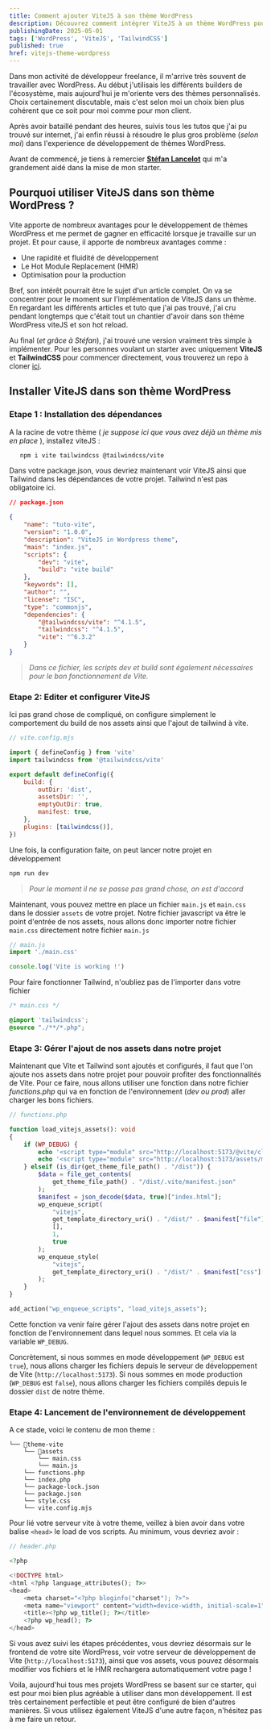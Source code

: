 ```yaml
---
title: Comment ajouter ViteJS à son thème WordPress
description: Découvrez comment intégrer ViteJS à un thème WordPress pour améliorer votre workflow de développement, profiter du hot reload et optimiser vos assets avec une configuration simple et efficace.
publishingDate: 2025-05-01
tags: ['WordPress', 'ViteJS', 'TailwindCSS']
published: true
href: vitejs-theme-wordpress
---
```


Dans mon activité de développeur freelance, il m'arrive très souvent de travailler avec WordPress. Au début j'utilisais les différents builders de l'écosystème, mais aujourd'hui je m'oriente vers des thèmes personnalisés. Choix certainement discutable, mais c'est selon moi un choix bien plus cohérent que ce soit pour moi comme pour mon client.

Après avoir bataillé pendant des heures, suivis tous les tutos que j'ai pu trouvé sur internet, j'ai enfin réussi à résoudre le plus gros problème (_selon moi_) dans l'experience de développement de thèmes WordPress.

Avant de commencé, je tiens à remercier **[Stéfan Lancelot](https://github.com/stfnlnc)** qui m'a grandement aidé dans la mise de mon starter.

## Pourquoi utiliser ViteJS dans son thème WordPress ?

Vite apporte de nombreux avantages pour le développement de thèmes WordPress et me permet de gagner en efficacité lorsque je travaille sur un projet. Et pour cause, il apporte de nombreux avantages comme :

- Une rapidité et fluidité de développement
- Le Hot Module Replacement (HMR)
- Optimisation pour la production

Bref, son intérêt pourrait être le sujet d'un article complet. On va se concentrer pour le moment sur l'implémentation de ViteJS dans un thème. En regardant les différents articles et tuto que j'ai pas trouvé, j'ai cru pendant longtemps que c'était tout un chantier d'avoir dans son thème WordPress viteJS et son hot reload.

Au final (_et grâce à Stéfan_), j'ai trouvé une version vraiment très simple à implémenter. Pour les personnes voulant un starter avec uniquement **ViteJS** et **TailwindCSS** pour commencer directement, vous trouverez un repo à cloner [ici](https://github.com/pommito/wp-theme-starter).

## Installer ViteJS dans son thème WordPress

### Etape 1 : Installation des dépendances

A la racine de votre thème ( _je suppose ici que vous avez déjà un thème mis en place_ ), installez viteJS :

```bash
   npm i vite tailwindcss @tailwindcss/vite
```

Dans votre package.json, vous devriez maintenant voir ViteJS ainsi que Tailwind dans les dépendances de votre projet. Tailwind n'est pas obligatoire ici.

```json
// package.json

{
    "name": "tuto-vite",
    "version": "1.0.0",
    "description": "ViteJS in Wordpress theme",
    "main": "index.js",
    "scripts": {
        "dev": "vite",
        "build": "vite build"
    },
    "keywords": [],
    "author": "",
    "license": "ISC",
    "type": "commonjs",
    "dependencies": {
        "@tailwindcss/vite": "^4.1.5",
        "tailwindcss": "^4.1.5",
        "vite": "^6.3.2"
    }
}
```

> _Dans ce fichier, les scripts dev et build sont également nécessaires pour le bon fonctionnement de Vite._

### Etape 2: Editer et configurer ViteJS

Ici pas grand chose de compliqué, on configure simplement le comportement du build de nos assets ainsi que l'ajout de tailwind à vite.

```js
// vite.config.mjs

import { defineConfig } from 'vite'
import tailwindcss from '@tailwindcss/vite'

export default defineConfig({
    build: {
        outDir: 'dist',
        assetsDir: '',
        emptyOutDir: true,
        manifest: true,
    },
    plugins: [tailwindcss()],
})
```

Une fois, la configuration faite, on peut lancer notre projet en développement

```bash
npm run dev
```

> _Pour le moment il ne se passe pas grand chose, on est d'accord_

Maintenant, vous pouvez mettre en place un fichier `main.js` et `main.css` dans le dossier `assets` de votre projet. Notre fichier javascript va être le point d'entrée de nos assets, nous allons donc importer notre fichier `main.css` directement notre fichier `main.js`

```js
// main.js
import './main.css'

console.log('Vite is working !')
```

Pour faire fonctionner Tailwind, n'oubliez pas de l'importer dans votre fichier

```css
/* main.css */

@import 'tailwindcss';
@source "./**/*.php";
```

### Etape 3: Gérer l'ajout de nos assets dans notre projet

Maintenant que Vite et Tailwind sont ajoutés et configurés, il faut que l'on ajoute nos assets dans notre projet pour pouvoir profiter des fonctionnalités de Vite. Pour ce faire, nous allons utiliser une fonction dans notre fichier _functions.php_ qui va en fonction de l'environnement (_dev ou prod_) aller charger les bons fichiers.

```php
// functions.php

function load_vitejs_assets(): void
{
    if (WP_DEBUG) {
        echo '<script type="module" src="http://localhost:5173/@vite/client"></script>';
        echo '<script type="module" src="http://localhost:5173/assets/main.js"></script>';
    } elseif (is_dir(get_theme_file_path() . "/dist")) {
        $data = file_get_contents(
            get_theme_file_path() . "/dist/.vite/manifest.json"
        );
        $manifest = json_decode($data, true)["index.html"];
        wp_enqueue_script(
            "vitejs",
            get_template_directory_uri() . "/dist/" . $manifest["file"],
            [],
            1,
            true
        );
        wp_enqueue_style(
            "vitejs",
            get_template_directory_uri() . "/dist/" . $manifest["css"][0]
        );
    }
}

add_action("wp_enqueue_scripts", "load_vitejs_assets");
```

Cette fonction va venir faire gérer l'ajout des assets dans notre projet en fonction de l'environnement dans lequel nous sommes. Et cela via la variable `WP_DEBUG`.

Concrètement, si nous sommes en mode développement (`WP_DEBUG` est `true`), nous allons charger les fichiers depuis le serveur de développement de Vite (`http://localhost:5173`). Si nous sommes en mode production (`WP_DEBUG` est `false`), nous allons charger les fichiers compilés depuis le dossier `dist` de notre thème.

### Etape 4: Lancement de l'environnement de développement

A ce stade, voici le contenu de mon theme :

```
└── 📁theme-vite
    └── 📁assets
        └── main.css
        └── main.js
    └── functions.php
    └── index.php
    └── package-lock.json
    └── package.json
    └── style.css
    └── vite.config.mjs
```

Pour lié votre serveur vite à votre theme, veillez à bien avoir dans votre balise `<head>` le load de vos scripts. Au minimum, vous devriez avoir :

```php
// header.php

<?php

<!DOCTYPE html>
<html <?php language_attributes(); ?>>
<head>
    <meta charset="<?php bloginfo("charset"); ?>">
    <meta name="viewport" content="width=device-width, initial-scale=1"/>
    <title><?php wp_title(); ?></title>
    <?php wp_head(); ?>
</head>
```

Si vous avez suivi les étapes précédentes, vous devriez désormais sur le frontend de votre site WordPress, voir votre serveur de développement de Vite (`http://localhost:5173`), ainsi que vos assets, vous pouvez désormais modifier vos fichiers et le HMR rechargera automatiquement votre page !

Voila, aujourd'hui tous mes projets WordPress se basent sur ce starter, qui est pour moi bien plus agréable à utiliser dans mon développement. Il est très certainement perfectible et peut être configuré de bien d'autres manières. Si vous utilisez également ViteJS d'une autre façon, n'hésitez pas à me faire un retour.
